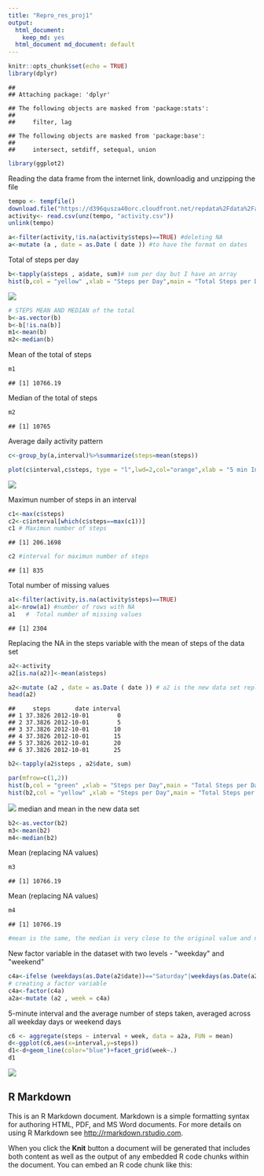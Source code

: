 ```yaml
---
title: "Repro_res_proj1"
output:
  html_document: 
    keep_md: yes
  html_document md_document: default
---
```



```r
knitr::opts_chunk$set(echo = TRUE)
library(dplyr)
```

```
## 
## Attaching package: 'dplyr'
```

```
## The following objects are masked from 'package:stats':
## 
##     filter, lag
```

```
## The following objects are masked from 'package:base':
## 
##     intersect, setdiff, setequal, union
```

```r
library(ggplot2) 
```
Reading the data frame from the internet link, downloadig and unzipping the file

```r
tempo <- tempfile()
download.file("https://d396qusza40orc.cloudfront.net/repdata%2Fdata%2Factivity.zip",tempo)
activity<- read.csv(unz(tempo, "activity.csv"))
unlink(tempo)

a<-filter(activity,!is.na(activity$steps)==TRUE) #deleting NA
a<-mutate (a , date = as.Date ( date )) #to have the format on dates
```
Total of steps per day

```r
b<-tapply(a$steps , a$date, sum)# sum per day but I have an array
hist(b,col = "yellow" ,xlab = "Steps per Day",main = "Total Steps per Day " )
```

![](PA1_template_files/figure-html/unnamed-chunk-3-1.png)<!-- -->

```r
# STEPS MEAN AND MEDIAN of the total
b<-as.vector(b)
b<-b[!is.na(b)]
m1<-mean(b)
m2<-median(b)
```
Mean of the total of steps

```r
m1
```

```
## [1] 10766.19
```
Median of the total of steps

```r
m2 
```

```
## [1] 10765
```
Average daily activity pattern

```r
c<-group_by(a,interval)%>%summarize(steps=mean(steps))

plot(c$interval,c$steps, type = "l",lwd=2,col="orange",xlab = "5 min Interval",ylab="Steps",main="Average daily activity pattern")
```

![](PA1_template_files/figure-html/unnamed-chunk-7-1.png)<!-- -->

Maximun number of steps in an interval

```r
c1<-max(c$steps)
c2<-c$interval[which(c$steps==max(c1))]
c1 # Maximun number of steps
```

```
## [1] 206.1698
```

```r
c2 #interval for maximun number of steps
```

```
## [1] 835
```
 Total number of missing values

```r
a1<-filter(activity,is.na(activity$steps)==TRUE)
a1<-nrow(a1) #number of rows with NA
a1   #  Total number of missing values
```

```
## [1] 2304
```
Replacing the NA in the steps variable with the mean of steps of the data set


```r
a2<-activity
a2[is.na(a2)]<-mean(a$steps)

a2<-mutate (a2 , date = as.Date ( date )) # a2 is the new data set replacing the NA values
head(a2)
```

```
##     steps       date interval
## 1 37.3826 2012-10-01        0
## 2 37.3826 2012-10-01        5
## 3 37.3826 2012-10-01       10
## 4 37.3826 2012-10-01       15
## 5 37.3826 2012-10-01       20
## 6 37.3826 2012-10-01       25
```

```r
b2<-tapply(a2$steps , a2$date, sum)

par(mfrow=c(1,2))
hist(b,col = "green" ,xlab = "Steps per Day",main = "Total Steps per Day " )
hist(b2,col = "yellow" ,xlab = "Steps per Day",main = "Total Steps per Day(NA replaced) " )
```

![](PA1_template_files/figure-html/unnamed-chunk-10-1.png)<!-- -->
median and mean in the new data set

```r
b2<-as.vector(b2)
m3<-mean(b2)
m4<-median(b2)
```
Mean (replacing NA values)

```r
m3 
```

```
## [1] 10766.19
```
Mean (replacing NA values)

```r
m4
```

```
## [1] 10766.19
```

```r
#mean is the same, the median is very close to the original value and now equal to mean
```

New factor variable in the dataset with two levels - "weekday" and "weekend"

```r
c4a<-ifelse (weekdays(as.Date(a2$date))=="Saturday"|weekdays(as.Date(a2$date))=="Sunday","Weekend","Weekday")
# creating a factor variable
c4a<-factor(c4a)
a2a<-mutate (a2 , week = c4a)
```
5-minute interval and the average number of steps taken, averaged across all weekday days or weekend days

```r
c6 <- aggregate(steps ~ interval + week, data = a2a, FUN = mean)
d<-ggplot(c6,aes(x=interval,y=steps))
d1<-d+geom_line(color="blue")+facet_grid(week~.)
d1
```

![](PA1_template_files/figure-html/unnamed-chunk-15-1.png)<!-- -->

## R Markdown

This is an R Markdown document. Markdown is a simple formatting syntax for authoring HTML, PDF, and MS Word documents. For more details on using R Markdown see <http://rmarkdown.rstudio.com>.

When you click the **Knit** button a document will be generated that includes both content as well as the output of any embedded R code chunks within the document. You can embed an R code chunk like this:

